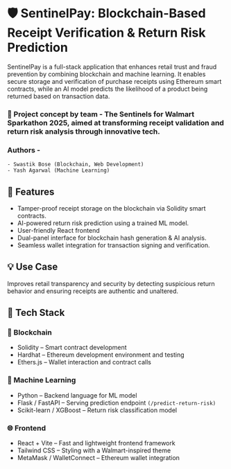 # 🛡️ SentinelPay: Blockchain-Based Receipt Verification & Return Risk Prediction

SentinelPay is a full-stack application that enhances retail trust and fraud prevention by combining blockchain and machine learning. It enables secure storage and verification of purchase receipts using Ethereum smart contracts, while an AI model predicts the likelihood of a product being returned based on transaction data.<br>

### 🧠 Project concept by team - The Sentinels for Walmart Sparkathon 2025, aimed at transforming receipt validation and return risk analysis through innovative tech. <br>
### Authors - 
    - Swastik Bose (Blockchain, Web Development)
    - Yash Agarwal (Machine Learning)

## 🔧 Features
- Tamper-proof receipt storage on the blockchain via Solidity smart contracts.
- AI-powered return risk prediction using a trained ML model.
- User-friendly React frontend 
- Dual-panel interface for blockchain hash generation & AI analysis.
- Seamless wallet integration for transaction signing and verification.

## 💡 Use Case
Improves retail transparency and security by detecting suspicious return behavior and ensuring receipts are authentic and unaltered.

## 🧰 Tech Stack

### 🔗 Blockchain
- Solidity – Smart contract development
- Hardhat – Ethereum development environment and testing
- Ethers.js – Wallet interaction and contract calls

### 🧠 Machine Learning
- Python – Backend language for ML model
- Flask / FastAPI – Serving prediction endpoint ```(/predict-return-risk)```
- Scikit-learn / XGBoost – Return risk classification model

### 🌐 Frontend
- React + Vite – Fast and lightweight frontend framework
- Tailwind CSS – Styling with a Walmart-inspired theme
- MetaMask / WalletConnect – Ethereum wallet integration

